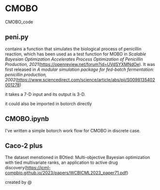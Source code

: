 # CMOBO
CMOBO_code

## peni.py
contains a function that simulates the biological process of penicillin reaction, which has been used as a test function for MOBO in *Scalable Bayesian Optimization Accelerates Process Optimization of Penicillin Production, 2021*(https://openreview.net/forum?id=UVdSYXMNdOe). It was first released in *A modular simulation package for fed-batch fermentation: penicillin production, 2002*(https://www.sciencedirect.com/science/article/abs/pii/S0098135402001278)

it takes a 7-D input and its output is 3-D.

it could also be imported in botorch directly

## CMOBO.ipynb
I've written a simple botorch work flow for CMOBO in discrete case.

## Caco-2 plus
The dataset menstioned in BOtied: Multi-objective Bayesian optimization with tied multivariate ranks,
an application to active drug discovery(https://icml-compbio.github.io/2023/papers/WCBICML2023_paper71.pdf)

created by @
